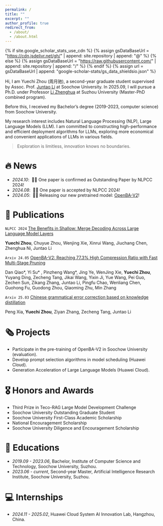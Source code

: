 ```yaml
---
permalink: /
title: ""
excerpt: ""
author_profile: true
redirect_from: 
  - /about/
  - /about.html
---
```


{% if site.google_scholar_stats_use_cdn %}
{% assign gsDataBaseUrl = "https://cdn.jsdelivr.net/gh/" | append: site.repository | append: "@" %}
{% else %}
{% assign gsDataBaseUrl = "https://raw.githubusercontent.com/" | append: site.repository | append: "/" %}
{% endif %}
{% assign url = gsDataBaseUrl | append: "google-scholar-stats/gs_data_shieldsio.json" %}

<span class='anchor' id='about-me'></span>

Hi, I am Yuechi Zhou (周月驰), a second-year graduate student supervised by Assoc. Prof. [Juntao Li](https://lijuntaopku.github.io) at Soochow University. In 2025.09, I will pursue a Ph.D. under Professor [Li Zhenghua](https://web.suda.edu.cn/zhli13/) at Suzhou University (Master-PhD combined program).

Before this, I received my Bachelor’s degree (2019-2023, computer science) from Soochow University.

My research interest includes Natural Language Processing (NLP), Large Language Models (LLM). I am committed to constructing high-performance and efficient deployment algorithms for LLMs, exploring more economical and convenient applications of LLMs in various fields.
> Exploration is limitless, innovation knows no boundaries.

# 🔥 News
- *2024.10*: &nbsp;🎉🎉 One paper is confirmed as Outstanding Paper by NLPCC 2024!
- *2024.08*: &nbsp;🎉🎉 One paper is accepted by NLPCC 2024!
- *2024.05*: &nbsp;🎉🎉 Releasing our new pretrained model: [OpenBA-V2](https://arxiv.org/pdf/2405.05957)!

# 📝 Publications 

`NLPCC 2024` [The Benefits in Shallow: Merge Decoding Across Large Language Model Layers](https://link.springer.com/chapter/10.1007/978-981-97-9434-8_30)

**Yuechi Zhou**, Chuyue Zhou, Wenjing Xie, Xinrui Wang, Jiuchang Chen, Zhenghua Ni, Juntao Li


`Arxiv 24.05` [OpenBA-V2: Reaching 77.3% High Compression Ratio with Fast Multi-Stage Pruning](https://arxiv.org/pdf/2405.05957)

Dan Qiao\*, Yi Su\* , Pinzheng Wang\*, Jing Ye, WenJing Xie, **Yuechi Zhou**, Yuyang Ding, Zecheng Tang, Jikai Wang, Yixin Ji, Yue Wang, Pei Guo, Zechen Sun, Zikang Zhang, Juntao Li, Pingfu Chao, Wenliang Chen, Guohong Fu, Guodong Zhou, Qiaoming Zhu, Min Zhang


`Arxiv 25.03` [Chinese grammatical error correction based on knowledge distillation](https://arxiv.org/abs/2208.00351)

Peng Xia, **Yuechi Zhou**, Ziyan Zhang, Zecheng Tang, Juntao Li


# 🗞️ Projects
<span class='anchor' id='projects'></span>
- Participate in the pre-training of OpenBA-V2 in Soochow University (evaluation).
- Develop prompt selection algorithms in model scheduling (Huawei Cloud).
- Generation Acceleration of Large Language Models (Huawei Cloud).


# 🎖 Honors and Awards

- Third Prize in Teco-RAG Large Model Development Challenge
- Soochow University Outstanding Graduate Student
- Soochow University First-Class Academic Scholarship
- National Encouragement Scholarship
- Soochow University Diligence and Encouragement Scholarship


# 📖 Educations
- *2019.09 - 2023.06*, Bachelor, Institute of Computer Science and Technology, Soochow University, Suzhou.
- *2023.06 - current*, Second-year Master, Artificial Intelligence Research Institute, Soochow University, Suzhou.

# 💻 Internships
- *2024.11 - 2025.02*, Huawei Cloud System AI Innovation Lab, Hangzhou, China.
